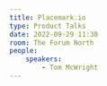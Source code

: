 ```yaml
---
title: Placemark.io
type: Product Talks
date: 2022-09-29 11:30
room: The Forum North
people:
    speakers:
        - Tom McWright
---
```

